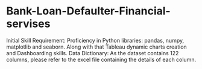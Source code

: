 # Bank-Loan-Defaulter-Financial-servises
Initial Skill Requirement:  Proficiency in Python libraries:  pandas, numpy, matplotlib and seaborn.  Along with that Tableau dynamic charts creation and Dashboarding skills.  Data Dictionary:   As the dataset contains 122 columns, please refer to the excel file containing the details of each column.
